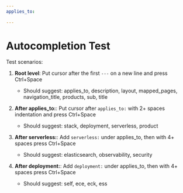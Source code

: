 ```yaml
---
applies_to:
  
---
```


# Autocompletion Test

Test scenarios:

1. **Root level**: Put cursor after the first `---` on a new line and press Ctrl+Space
   - Should suggest: applies_to, description, layout, mapped_pages, navigation_title, products, sub, title

2. **After applies_to:**: Put cursor after `applies_to:` with 2+ spaces indentation and press Ctrl+Space  
   - Should suggest: stack, deployment, serverless, product

3. **After serverless:**: Add `serverless:` under applies_to, then with 4+ spaces press Ctrl+Space
   - Should suggest: elasticsearch, observability, security

4. **After deployment:**: Add `deployment:` under applies_to, then with 4+ spaces press Ctrl+Space
   - Should suggest: self, ece, eck, ess